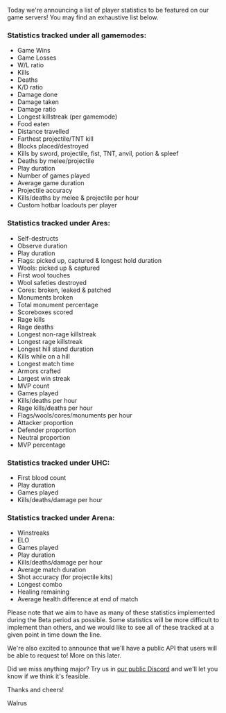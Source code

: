 Today we're announcing a list of player statistics to be featured on our game servers! You may find an exhaustive list below.

### Statistics tracked under all gamemodes:

- Game Wins
- Game Losses
- W/L ratio
- Kills
- Deaths
- K/D ratio
- Damage done
- Damage taken
- Damage ratio
- Longest killstreak (per gamemode)
- Food eaten
- Distance travelled
- Farthest projectile/TNT kill
- Blocks placed/destroyed
- Kills by sword, projectile, fist, TNT, anvil, potion & spleef
- Deaths by melee/projectile
- Play duration
- Number of games played
- Average game duration
- Projectile accuracy
- Kills/deaths by melee & projectile per hour
- Custom hotbar loadouts per player

### Statistics tracked under Ares:

- Self-destructs
- Observe duration
- Play duration
- Flags: picked up, captured & longest hold duration
- Wools: picked up & captured
- First wool touches
- Wool safeties destroyed
- Cores: broken, leaked & patched
- Monuments broken
- Total monument percentage
- Scoreboxes scored
- Rage kills
- Rage deaths
- Longest non-rage killstreak
- Longest rage killstreak
- Longest hill stand duration
- Kills while on a hill
- Longest match time
- Armors crafted
- Largest win streak
- MVP count
- Games played
- Kills/deaths per hour
- Rage kills/deaths per hour
- Flags/wools/cores/monuments per hour
- Attacker proportion
- Defender proportion
- Neutral proportion
- MVP percentage

### Statistics tracked under UHC:

- First blood count
- Play duration
- Games played
- Kills/deaths/damage per hour

### Statistics tracked under Arena:

- Winstreaks
- ELO
- Games played
- Play duration
- Kills/deaths/damage per hour
- Average match duration
- Shot accuracy (for projectile kits)
- Longest combo
- Healing remaining
- Average health difference at end of match

Please note that we aim to have as many of these statistics implemented during the Beta period as possible. Some statistics will be more difficult to implement than others, and we would like to see all of these tracked at a given point in time down the line.

We're also excited to announce that we'll have a public API that users will be able to request to! More on this later.

Did we miss anything major? Try us in [our public Discord](https://discord.gg/eySJYEb) and we'll let you know if we think it's feasible.

Thanks and cheers!

Walrus
